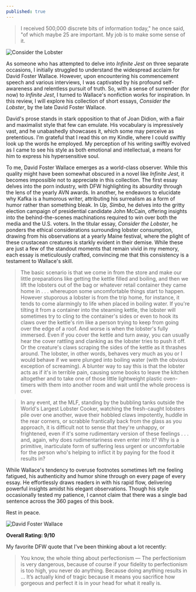 ```yaml
---
published: true
---
```

> I received 500,000 discrete bits of information today," he once said, "of which maybe 25 are important. My job is to make some sense of it.

![Consider the Lobster](https://images-na.ssl-images-amazon.com/images/S/compressed.photo.goodreads.com/books/1388854217i/6751.jpg)

As someone who has attempted to delve into _Infinite Jest_ on three separate occasions, I initially struggled to understand the widespread acclaim for David Foster Wallace. However, upon encountering his commencement speech and various interviews, I was captivated by his profound self-awareness and relentless pursuit of truth. So, with a sense of surrender (for now) to _Infinite Jest_, I turned to Wallace's nonfiction works for inspiration. In this review, I will explore his collection of short essays, _Consider the Lobster_, by the late David Foster Wallace.

David's prose stands in stark opposition to that of Joan Didion, with a flair and maximalist style that few can emulate. His vocabulary is impressively vast, and he unabashedly showcases it, which some may perceive as pretentious. I'm grateful that I read this on my Kindle, where I could swiftly look up the words he employed. My perception of his writing swiftly evolved as I came to see his style as both emotional and intellectual, a means for him to express his hypersensitive soul.

To me, David Foster Wallace emerges as a world-class observer. While this quality might have been somewhat obscured in a novel like _Infinite Jest_, it becomes impossible not to appreciate in this collection. The first essay delves into the porn industry, with DFW highlighting its absurdity through the lens of the yearly AVN awards. In another, he endeavors to elucidate why Kafka is a humorous writer, attributing his surrealism as a form of humor rather than something bleak. In _Up, Simba_, he delves into the gritty election campaign of presidential candidate John McCain, offering insights into the behind-the-scenes machinations required to win over both the media and the U.S. voters. In the titular essay, _Consider the Lobster_, he ponders the ethical considerations surrounding lobster consumption, drawing from his observations at a yearly Maine festival, where the plight of these crustacean creatures is starkly evident in their demise. While these are just a few of the standout moments that remain vivid in my memory, each essay is meticulously crafted, convincing me that this consistency is a testament to Wallace's skill.

> The basic scenario is that we come in from the store and make our little preparations like getting the kettle filled and boiling, and then we lift the lobsters out of the bag or whatever retail container they came home in . . . whereupon some uncomfortable things start to happen. However stuporous a lobster is from the trip home, for instance, it tends to come alarmingly to life when placed in boiling water. If you're tilting it from a container into the steaming kettle, the lobster will sometimes try to cling to the container's sides or even to hook its claws over the kettle's rim like a person trying to keep from going over the edge of a roof. And worse is when the lobster's fully immersed. Even if you cover the kettle and turn away, you can usually hear the cover rattling and clanking as the lobster tries to push it off. Or the creature's claws scraping the sides of the kettle as it thrashes around. The lobster, in other words, behaves very much as you or I would behave if we were plunged into boiling water (with the obvious exception of screaming). A blunter way to say this is that the lobster acts as if it's in terrible pain, causing some books to leave the kitchen altogether and to take one of those little lightweight plastic oven-timers with them into another room and wait until the whole process is over.

>In any event, at the MLF, standing by the bubbling tanks outside the World's Largest Lobster Cooker, watching the fresh-caught lobsters pile over one another, wave their hobbled claws impotently, huddle in the rear corners, or scrabble frantically back from the glass as you approach, it is difficult not to sense that they're unhappy, or frightened, even if it's some rudimentary version of these feelings . . . and, again, why does rudimentariness even enter into it? Why is a primitive, inarticulate form of suffering less urgent or uncomfortable for the person who's helping to inflict it by paying for the food it results in?

While Wallace's tendency to overuse footnotes sometimes left me feeling fatigued, his authenticity and humor shine through on every page of every essay. He effortlessly draws readers in with his rapid flow, delivering powerful insights amidst his elegant observations. Though his style occasionally tested my patience, I cannot claim that there was a single bad sentence across the 360 pages of this book.

Rest in peace.

![David Foster Wallace](https://media.npr.org/assets/img/2011/04/20/david-foster-wallace-2d7939a867950051042d8032609ff97d55b73b19-s1200.jpg)

**Overall Rating: 9/10**

My favorite DFW quote that I've been thinking about a lot recently:

> You know, the whole thing about perfectionism — The perfectionism is very dangerous, because of course if your fidelity to perfectionism is too high, you never do anything. Because doing anything results in … It’s actually kind of tragic because it means you sacrifice how gorgeous and perfect it is in your head for what it really is.
